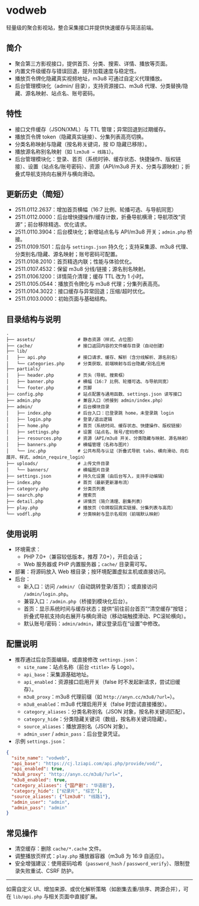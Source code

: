 # vodweb

轻量级的聚合影视站，整合采集接口并提供快速缓存与简洁前端。

## 简介
- 聚合第三方影视接口，提供首页、分类、搜索、详情、播放等页面。
- 内置文件级缓存与错误回退，提升加载速度与稳定性。
- 播放页令牌化隐藏真实视频地址，m3u8 可通过自定义代理播放。
- 后台管理模块化（admin/ 目录），支持资源接口、m3u8 代理、分类替换/隐藏、源名映射、站点名、账号密码。

## 特性
- 接口文件缓存（JSON/XML）与 TTL 管理；异常回退到过期缓存。
- 播放页令牌 token（隐藏真实链接）、分集列表高亮切换。
- 分类名称映射与隐藏（按名称关键词，按 ID 隐藏已移除）。
- 播放源名称别名映射（如 `lzm3u8 → 线路1`）。
- 后台管理模块化：登录、首页（系统时钟、缓存状态、快捷操作、版权链接）、设置（站点名/账号密码）、资源（API/m3u8 开关、分类与源映射）；折叠式导航支持向右展开与横向滑动。

## 更新历史（简短）
- 2511.0112.2637：增加首页横幅（16:7 比例、轮播可选、与导航同宽）
- 2511.0112.0000：后台增快捷操作/缓存计数，折叠导航横滑；导航项改“资源”；前台移除精选、优化请求。
- 2511.0110.3904：后台模块化；新增站点名与 API/m3u8 开关；`admin.php` 桥接。
- 2511.0109.1501：后台与 `settings.json` 持久化；支持采集源、m3u8 代理、分类别名/隐藏、源名映射；账号密码可配置。
- 2511.0108.2010：首页精选内联；性能与体验优化。
- 2511.0107.4532：保留 m3u8 分线/链接；源名别名映射。
- 2511.0106.1200：详情简介清理；缓存 TTL 改为 1 小时。
- 2511.0105.0544：播放页令牌化与 m3u8 代理；分集列表高亮。
- 2511.0104.3022：接口缓存与异常回退；压缩/超时优化。
- 2511.0103.0000：初始页面与基础结构。

## 目录结构与说明
```
.
├── assets/                # 静态资源（样式、占位图）
├── cache/                 # 接口返回内容的文件缓存目录（自动创建）
├── lib/
│   ├── api.php            # 接口请求、缓存、解析（含分线解析、源名别名）
│   └── categories.php     # 分类获取、前端映射与后台隐藏/别名应用
├── partials/
│   ├── header.php         # 页头（导航、搜索框）
│   ├── banner.php         # 横幅（16:7 比例、轮播可选、与导航同宽）
│   └── footer.php         # 页脚
├── config.php             # 站点配置与通用函数、settings.json 读写接口
├── admin.php              # 兼容入口（桥接到 admin/index.php）
├── admin/                 # 后台模块目录
│   ├── index.php          # 后台入口：已登录跳 home，未登录跳 login
│   ├── login.php          # 登录/退出逻辑
│   ├── home.php           # 首页（系统时间、缓存状态、快捷操作、版权链接）
│   ├── settings.php       # 设置（站点名、账号/密码修改）
│   ├── resources.php      # 资源（API/m3u8 开关、分类隐藏与映射、源名映射）
│   ├── banners.php        # 横幅管理（名称与图片）
│   └── inc.php            # 公共布局与认证（折叠式导航 tabs、横向滑动、向右展开、样式、admin_require_login）
├── uploads/               # 上传文件目录
│   └── banners/           # 横幅图片目录
├── settings.json          # 持久化设置（由后台写入，支持手动编辑）
├── index.php              # 首页（最新更新瀑布流）
├── category.php           # 分类页列表
├── search.php             # 搜索页
├── detail.php             # 详情页（简介清理、剧集列表）
├── play.php               # 播放页（令牌取回真实链接、分集列表与高亮）
└── vodfl.php              # 分类映射与显示名规则（前端默认映射）
```

## 使用说明
- 环境需求：
  - PHP 7.0+（兼容较低版本，推荐 7.0+），开启会话；
  - Web 服务器或 PHP 内置服务器；`cache/` 目录需可写。
- 部署：将源码放入 Web 根目录；按环境配置虚拟主机或直接访问。
- 后台：
  - 新入口：访问 `/admin/`（自动跳转登录/首页）；或直接访问 `/admin/login.php`。
  - 兼容入口：`/admin.php`（桥接到模块化后台）。
  - 首页：显示系统时间与缓存状态；提供“前往前台首页”“清空缓存”按钮；折叠式导航支持向右展开与横向滑动（移动端触摸滑动、PC滚轮横向）。
  - 默认账号/密码：`admin/admin`，建议登录后在“设置”中修改。

## 配置说明
- 推荐通过后台页面编辑，或直接修改 `settings.json`：
  - `site_name`：站点名称（前台 `<title>` 与 Logo）。
  - `api_base`：采集源基础地址。
  - `api_enabled`：资源接口启用开关（false 时不发起新请求，尝试旧缓存）。
  - `m3u8_proxy`：m3u8 代理前缀（如 `http://anyn.cc/m3u8/?url=`）。
  - `m3u8_enabled`：m3u8 代理启用开关（false 时尝试直接播放）。
  - `category_aliases`：分类名称别名（JSON 对象，按名称关键词匹配）。
  - `category_hide`：分类隐藏关键词（数组，按名称关键词隐藏）。
  - `source_aliases`：播放源别名（JSON 对象）。
  - `admin_user` / `admin_pass`：后台登录凭证。
- 示例 `settings.json`：
```json
{
  "site_name": "vodweb",
  "api_base": "https://cj.lziapi.com/api.php/provide/vod/",
  "api_enabled": true,
  "m3u8_proxy": "http://anyn.cc/m3u8/?url=",
  "m3u8_enabled": true,
  "category_aliases": {"国产剧": "华语剧"},
  "category_hide": ["纪录片", "综艺"],
  "source_aliases": {"lzm3u8": "线路1"},
  "admin_user": "admin",
  "admin_pass": "admin"
}
```

## 常见操作
- 清空缓存：删除 `cache/*.cache` 文件。
- 调整播放页样式：`play.php` 播放器容器（m3u8 为 16:9 自适应）。
- 安全增强建议：使用密码哈希（`password_hash` / `password_verify`）、限制登录失败重试、CSRF 防护。

---
如需自定义 UI、增加来源、或优化解析策略（如剧集去重/排序、跨源合并），可在 `lib/api.php` 与相关页面中直接扩展。
